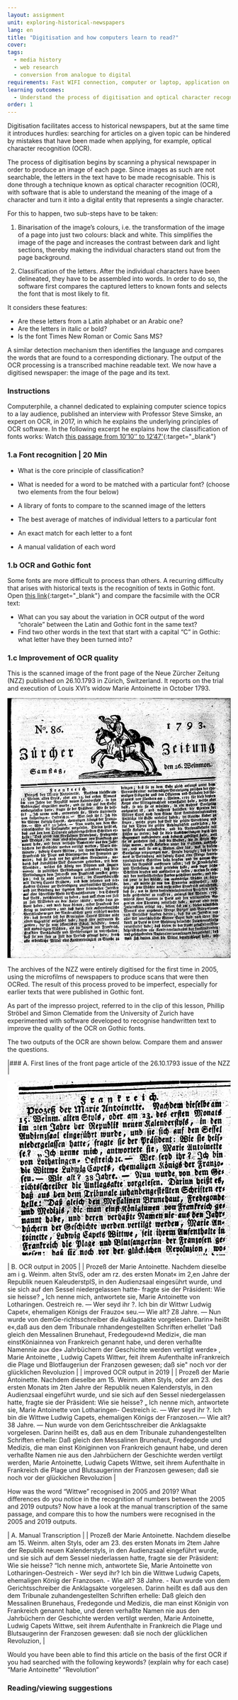 ```yaml
---
layout: assignment
unit: exploring-historical-newspapers
lang: en
title: "Digitisation and how computers learn to read?"
cover:
tags:
  - media history
  - web research
  - conversion from analogue to digital
requirements: Fast WIFI connection, computer or laptop, application on laptop or computer to view video,
learning outcomes:
  - Understand the process of digitisation and optical character recognition 
order: 1
---
```


Digitisation facilitates access to historical newspapers, but at the same time it introduces hurdles: searching for articles on a given topic can be hindered by mistakes that have been made when applying, for example, optical character recognition (OCR).

The process of digitisation begins by scanning a physical newspaper in order to produce an image of each page. Since images as such are not searchable, the letters in the text have to be made recognisable. This is done through a technique known as optical character recognition (OCR), with software that is able to understand the meaning of the image of a character and turn it into a digital entity that represents a single character. 

For this to happen, two sub-steps have to be taken:   

1. Binarisation of the image’s colours, i.e. the transformation of the image of a page into just two colours: black and white. This simplifies the image of the page and increases the contrast between dark and light sections, thereby making the individual characters stand out from the page background. 

2. Classification of the letters. After the individual characters have been delineated, they have to be assembled into words. In order to do so, the software first compares the captured letters to known fonts and selects the font that is most likely to fit.

It considers these features:  
- Are these letters from a Latin alphabet or an Arabic one? 
- Are the letters in italic or bold? 
- Is the font Times New Roman or Comic Sans MS? 

A similar detection mechanism then identifies the language and compares the words that are found to a corresponding dictionary. The output of the OCR processing is a transcribed machine readable text. We now have a digitised newspaper: the image of the page and its text.


<!-- more -->

<!-- briefing-student -->

### Instructions
<!-- section-contents -->

Computerphile, a channel dedicated to explaining computer science topics to a lay audience, published an interview with Professor Steve Simske, an expert on OCR, in 2017, in which he explains the underlying principles of OCR software. In the following excerpt he explains how the classification of fonts works:
Watch [this passage from 10’10’’ to 12’47'](https://youtu.be/ZNrteLp_SvY?t=610){:target="_blank"}

<!-- section -->

### 1.a Font recognition  | 20 Min
<!-- section-contents -->

- What is the core principle of classification? 
- What is needed for a word to be matched with a particular font? (choose two elements from the four below)

- A library of fonts to compare to the scanned image of the letters  
- The best average of matches of individual letters to a particular font
- An exact match for each letter to a font 
- A manual validation of each word

<!-- section -->

### 1.b OCR and Gothic font
<!-- section-contents -->

Some fonts are more difficult to process than others. A recurring difficulty that arises with historical texts is the recognition of texts in Gothic font. 
Open [this link](http://www.eluxemburgensia.lu/BnlViewer/view/index.html?lang=fr#panel:pa|issue:1160880|article:DTL31){:target="_blank"} and compare the facsimile with the OCR text: 

- What can you say about the variation in OCR output of the word “chorale” between the Latin and Gothic font in the same text?
- Find two other words in the text that start with a capital “C” in Gothic: what letter have they been turned into? 

<!-- section -->

### 1.c Improvement of OCR quality
<!-- section-contents -->

This is the scanned image of the front page of the Neue Zürcher Zeitung (NZZ) published on 26.10.1793 in Zürich, Switzerland. It reports on the trial and execution of Louis XVI’s widow Marie Antoinette in October 1793.

![zurich-newspaper.png](../../assets/images/zurich.png)

The archives of the NZZ were entirely digitised for the first time in 2005, using the microfilms of newspapers to produce scans that were then OCRed. The result of this process proved to be imperfect, especially for earlier texts that were published in Gothic font.

As part of the impresso project, referred to in the clip of this lesson, Phillip Ströbel and Simon Clematide from the University of Zurich have experimented with software developed to recognise handwritten text to improve the quality of the OCR on Gothic fonts. 

The two outputs of the OCR are shown below. Compare them and answer the questions. 

|### A. First lines of the front page article of the 26.10.1793 issue of the NZZ |

![fragment-zurich.png](../../assets/images/fragment-zurich.png)

| B. OCR output in 2005 |
| Prozeß der Marie Antoinette. Nachdem dieselbe am i g. Weinm. alten StvlS, oder am rz. des ersten Monat« im 2,en Jahre der Republik neuen KaleuderstplS, in den Audienzsaal eingesührt wurde, und sie sich auf den Sessel niedergelassen hatte- fragte sie der Präsident: Wie sie heisse? „ Ich nenne mich, antwortete sie, Marie Antoinette von Lotharingen. Oestreich re. — Wer seyd ihr ?. Ich bin dir Wittwr Ludwig Capet«, ehemaligen Königs der Frauzo« seu.— Wie alt? Z8 Jahre. — Nun wurde von demGe-richtsschreiber die Auklagsakte vorgelesen. Darin» heißt e«,daß aus den dem Tribunale rnhandengestellten Schriften erhellet 'Daß gleich den Messalinen Brunehaut, Fredegoude»nd Medizi«, die man einstKöniainnea von Frankreich genannt habe, und deren verhaßte Namennie au« de» Jahrbüchern der Geschichte werden vertilgt werde» , Marie Antoinette , Ludwig Capets Wittwr, feit ihrem Aufenthalte inFrankreich die Plage und Blotfaugeriun der Franzosen gewesen; daß sie" noch vor der glücklichen Revoluzion |
| improved OCR output in 2019 |
| Prozeß der Marie Antoinette. Nachdem dieselbe am 15. Weinm. alten Styls, oder am 23. des ersten Monats im 2ten Jahre der Republik neuen Kalenderstyls, in den Audienzsaal eingeführt wurde, und sie sich auf den Sessel niedergelassen hatte, fragte sie der Präsident: Wie sie heisse? „ Ich nenne mich, antwortete sie, Marie Antoinette von Lotharingen- Oestreich ic. — Wer seyd ihr ?. Ich bin die Wittwe Ludwig Capets, ehemaligen Königs der Franzosen.— Wie alt? 38 Jahre. — Nun wurde von dem Gerichtsschreiber die Anklagsakte vorgelesen. Darinn heißt es, daß aus en dem Tribunale zuhandengestellten Schriften erhelle: Daß gleich den Messalinen Brunehaut, Fredegonde und Medizis, die man einst Königinnen von Frankreich genaunt habe, und deren verhaßte Namen nie aus den Jahrbüchern der Geschichte werden vertilgt werden, Marie Antoinette, Ludwig Capets Wittwe, seit ihrem Aufenthalte in Frankreich die Plage und Blutsaugerinn der Franzosen gewesen; daß sie noch vor der glückichen Revoluzion |

How was the word “Wittwe” recognised in 2005 and 2019? 
What differences do you notice in the recognition of numbers between the 2005 and 2019 outputs?
Now have a look at the manual transcription of the same passage, and compare this to how the numbers were recognised in the 2005 and 2019 outputs.

| A. Manual Transcription |
| Prozeß der Marie Antoinette. Nachdem dieselbe am 15. Weinm. alten Styls, oder am 23. des ersten Monats im 2tem Jahre der Republik neuen Kalenderstyls, in den Audienzsaal eingeführt wurde, und sie sich auf dem Sessel niederlassen hatte, fragte sie der Präsident: Wie sie heisse? “Ich nenne mich, antwortete Sie, Marie Antoinette von Lotharingen-Oestreich - Wer seyd ihr? Ich bin die Wittwe Ludwig Capets, ehemaligen König der Franzosen. - Wie alt? 38 Jahre. - Nun wurde von dem Gerichtsschreiber die Anklagsakte vorgelesen. Darinn heißt es daß aus den dem Tribunale zuhandengestellten Schriften erhelle: Daß gleich den Messalinen Brunehaus, Fredegonde und Medizis, die man einst Königin von Frankreich genannt habe, und deren verhaßte Namen nie aus den Jahrbüchern der Geschichte werden vertilgt werden, Marie Antoinette, Ludwig Capets Wittwe, seit ihrem Aufenthalte in Frankreich die Plage und Blutsaugerinn der Franzosen gewesen: daß sie noch der glücklichen Revoluzion, |

Would you have been able to find this article on the basis of the first OCR if you had searched with the following keywords? (explain why for each case)
“Marie Antoinette”
“Revolution”

<!-- section -->







### Reading/viewing suggestions
<!-- section-contents -->

<!-- briefing-teacher --> 






